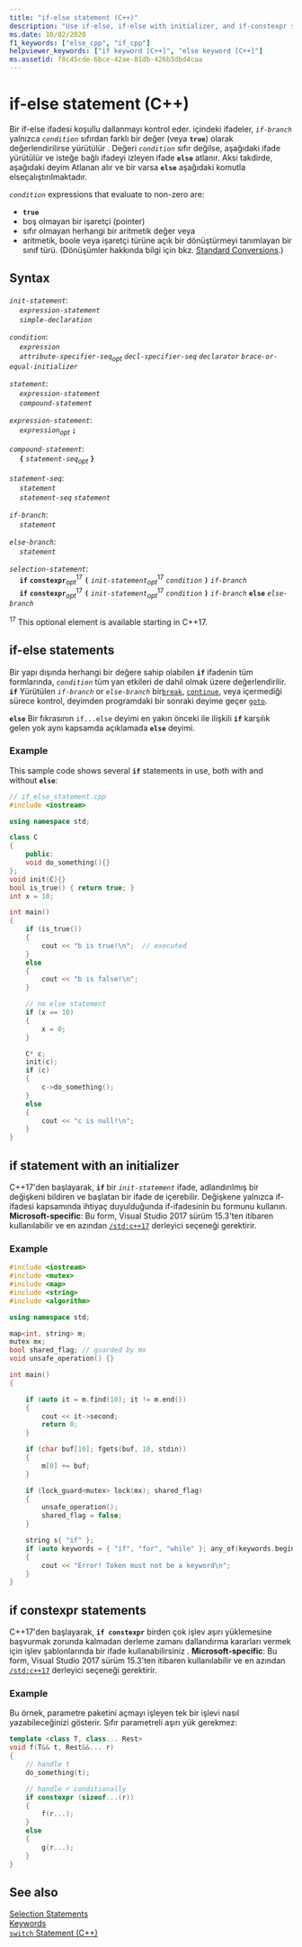 ```yaml
---
title: "if-else statement (C++)"
description: "Use if-else, if-else with initializer, and if-constexpr statements to control conditional branching."
ms.date: 10/02/2020
f1_keywords: ["else_cpp", "if_cpp"]
helpviewer_keywords: ["if keyword [C++]", "else keyword [C++]"]
ms.assetid: f8c45cde-6bce-42ae-81db-426b3dbd4caa
---
```

# if-else statement (C++)

Bir if-else ifadesi koşullu dallanmayı kontrol eder. içindeki ifadeler, *`if-branch`* yalnızca *`condition`* sıfırdan farklı bir değer (veya **`true`**) olarak değerlendirilirse yürütülür . Değeri *`condition`* sıfır değilse, aşağıdaki ifade yürütülür ve isteğe bağlı ifadeyi izleyen ifade **`else`** atlanır. Aksi takdirde, aşağıdaki deyim Atlanan alır ve bir varsa **`else`** aşağıdaki komutla elseçalıştırılmaktadır.

*`condition`* expressions that evaluate to non-zero are:

- **`true`**
- boş olmayan bir işaretçi (pointer)
- sıfır olmayan herhangi bir aritmetik değer veya
- aritmetik, boole veya işaretçi türüne açık bir dönüştürmeyi tanımlayan bir sınıf türü. (Dönüşümler hakkında bilgi için bkz.  [Standard Conversions](../cpp/standard-conversions.md).)

## Syntax

*`init-statement`*:\
&emsp; *`expression-statement`*\
&emsp; *`simple-declaration`*

*`condition`*:\
&emsp; *`expression`*\
&emsp; *`attribute-specifier-seq`*<sub>*opt*</sub> *`decl-specifier-seq`* *`declarator`* *`brace-or-equal-initializer`*

*`statement`*:\
&emsp; *`expression-statement`*\
&emsp; *`compound-statement`*

*`expression-statement`*:\
&emsp; *`expression`*<sub>*opt*</sub> **`;`**

*`compound-statement`*:\
&emsp; **`{`** *`statement-seq`*<sub>*opt*</sub> **`}`**

*`statement-seq`*:\
&emsp; *`statement`*\
&emsp; *`statement-seq`* *`statement`*

*`if-branch`*:\
&emsp; *`statement`*

*`else-branch`*:\
&emsp; *`statement`*

*`selection-statement`*:\
&emsp; **`if`** **`constexpr`**<sub>*opt*</sub><sup>17</sup> **`(`** *`init-statement`*<sub>*opt*</sub><sup>17</sup> *`condition`* **`)`** *`if-branch`*\
&emsp; **`if`** **`constexpr`**<sub>*opt*</sub><sup>17</sup> **`(`** *`init-statement`*<sub>*opt*</sub><sup>17</sup> *`condition`* **`)`** *`if-branch`* **`else`** *`else-branch`*

<sup>17</sup> This optional element is available starting in C++17.

## if-else statements

Bir yapı dışında herhangi bir değere sahip olabilen **`if`** ifadenin tüm formlarında, *`condition`* tüm yan etkileri de dahil olmak üzere değerlendirilir. **`if`** Yürütülen *`if-branch`* or *`else-branch`* bir[`break`](../cpp/break-statement-cpp.md), [`continue`](../cpp/continue-statement-cpp.md), veya içermediği sürece kontrol, deyimden programdaki bir sonraki deyime geçer [`goto`](../cpp/goto-statement-cpp.md).

**`else`** Bir fıkrasının `if...else` deyimi en yakın önceki ile ilişkili **`if`** karşılık gelen yok aynı kapsamda açıklamada **`else`** deyimi.

### Example

This sample code shows several **`if`** statements in use, both with and without **`else`**:

```cpp
// if_else_statement.cpp
#include <iostream>

using namespace std;

class C
{
    public:
    void do_something(){}
};
void init(C){}
bool is_true() { return true; }
int x = 10;

int main()
{
    if (is_true())
    {
        cout << "b is true!\n";  // executed
    }
    else
    {
        cout << "b is false!\n";
    }

    // no else statement
    if (x == 10)
    {
        x = 0;
    }

    C* c;
    init(c);
    if (c)
    {
        c->do_something();
    }
    else
    {
        cout << "c is null!\n";
    }
}
```

## <a name="if_with_init"></a> if statement with an initializer

C++17'den başlayarak, **`if`** bir *`init-statement`* ifade, adlandırılmış bir değişkeni bildiren ve başlatan bir ifade de içerebilir. Değişkene yalnızca if-ifadesi kapsamında ihtiyaç duyulduğunda if-ifadesinin bu formunu kullanın. **Microsoft-specific**: Bu form, Visual Studio 2017 sürüm 15.3'ten itibaren kullanılabilir ve en azından [`/std:c++17`](../build/reference/std-specify-language-standard-version.md) derleyici seçeneği gerektirir.

### Example

```cpp
#include <iostream>
#include <mutex>
#include <map>
#include <string>
#include <algorithm>

using namespace std;

map<int, string> m;
mutex mx;
bool shared_flag; // guarded by mx
void unsafe_operation() {}

int main()
{

    if (auto it = m.find(10); it != m.end())
    {
        cout << it->second;
        return 0;
    }

    if (char buf[10]; fgets(buf, 10, stdin))
    {
        m[0] += buf;
    }

    if (lock_guard<mutex> lock(mx); shared_flag)
    {
        unsafe_operation();
        shared_flag = false;
    }

    string s{ "if" };
    if (auto keywords = { "if", "for", "while" }; any_of(keywords.begin(), keywords.end(), [&s](const char* kw) { return s == kw; }))
    {
        cout << "Error! Token must not be a keyword\n";
    }
}
```

## <a name="if_constexpr"> if constexpr statements

C++17'den başlayarak, **`if constexpr`** birden çok işlev aşırı yüklemesine başvurmak zorunda kalmadan derleme zamanı dallandırma kararları vermek için işlev şablonlarında bir ifade kullanabilirsiniz . **Microsoft-specific**: Bu form, Visual Studio 2017 sürüm 15.3'ten itibaren kullanılabilir ve en azından [`/std:c++17`](../build/reference/std-specify-language-standard-version.md) derleyici seçeneği gerektirir.

### Example

Bu örnek, parametre paketini açmayı işleyen tek bir işlevi nasıl yazabileceğinizi gösterir. Sıfır parametreli aşırı yük gerekmez:

```cpp
template <class T, class... Rest>
void f(T&& t, Rest&&... r)
{
    // handle t
    do_something(t);

    // handle r conditionally
    if constexpr (sizeof...(r))
    {
        f(r...);
    }
    else
    {
        g(r...);
    }
}
```

## See also

[Selection Statements](../cpp/selection-statements-cpp.md)\
[Keywords](../cpp/keywords-cpp.md)\
[`switch` Statement (C++)](../cpp/switch-statement-cpp.md)
